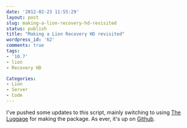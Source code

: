 ```yaml
---
date: '2012-02-23 11:55:29'
layout: post
slug: making-a-lion-recovery-hd-revisited
status: publish
title: "Making a Lion Recovery HD revisited"
wordpress_id: '62'
comments: true
tags:
- '10.7'
- lion
- Recovery HD

Categories:
- Lion
- Server
- Code
---
```


I've pushed some updates to this script, mainly switching to using [The Luggage](https://github.com/unixorn/luggage) for making the package. As ever, it's up on [Github](https://github.com/grahamgilbert/Make-Recovery-HD).
